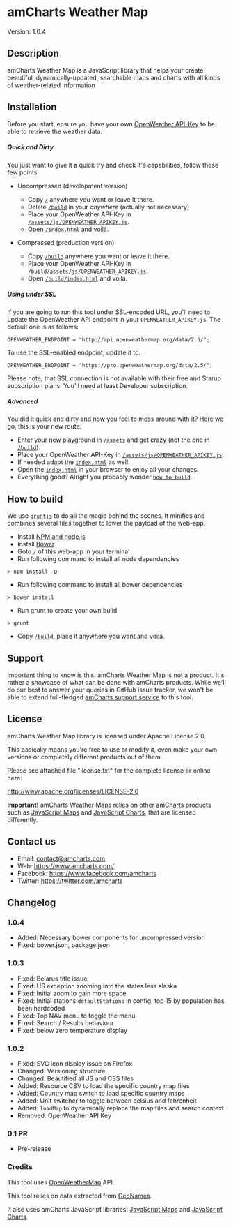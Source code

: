 # amCharts Weather Map

Version: 1.0.4


## Description

amCharts Weather Map is a JavaScript library that helps your create beautiful, dynamically-updated, searchable maps and charts with all kinds of weather-related information


## Installation

Before you start, ensure you have your own [OpenWeather API-Key](http://openweathermap.org/price) to be able to retrieve the weather data.

##### Quick and Dirty
You just want to give it a quick try and check it's capabilities, follow these few points.
* Uncompressed (development version)
	* Copy [`/`](./blob/master/) anywhere you want or leave it there.
	* Delete [`/build`](./blob/master/build/) in your _anywhere_ (actually not necessary)
	* Place your OpenWeather API-Key in [`/assets/js/OPENWEATHER_APIKEY.js`](./blob/master/build/assets/js/OPENWEATHER_APIKEY.js).
	* Open [`/index.html`](./blob/master/index.html) and voilá.

* Compressed (production version)
	* Copy [`/build`](./blob/master/build/) anywhere you want or leave it there.
	* Place your OpenWeather API-Key in [`/build/assets/js/OPENWEATHER_APIKEY.js`](./blob/master/build/assets/js/OPENWEATHER_APIKEY.js).
	* Open [`/build/index.html`](./blob/master/build/index.html) and voilá.

##### Using under SSL
If you are going to run this tool under SSL-encoded URL, you'll need to update
the OpenWeather API endpoint in your `OPENWEATHER_APIKEY.js`. The default one
is as follows:

```
OPENWEATHER_ENDPOINT = "http://api.openweathermap.org/data/2.5/";
```

To use the SSL-enabled endpoint, update it to:

```
OPENWEATHER_ENDPOINT = "https://pro.openweathermap.org/data/2.5/";
```

Please note, that SSL connection is not available with their free and Starup 
subscription plans. You'll need at least Developer subscription.

##### Advanced
You did it quick and dirty and now you feel to mess around with it? Here we go, this is your new route.
* Enter your new playground in [`/assets`](./blob/master/assets) and get crazy (not the one in [`/build`](./blob/master/build/)).
* Place your OpenWeather API-Key in [`/assets/js/OPENWEATHER_APIKEY.js`](./blob/master/assets/js/OPENWEATHER_APIKEY.js).
* If needed adapt the [`index.html`](./blob/master/index.html) as well.
* Open the [`index.html`](./blob/master/index.html) in your browser to enjoy all your changes.
* Everything good? Alright you probably wonder [`how to build`](#how-to-build).


## How to build

We use [`gruntjs`](http://gruntjs.com/) to do all the magic behind the scenes.
It minifies and combines several files together to lower the payload of the web-app.

* Install [NPM and node.js](https://docs.npmjs.com/getting-started/installing-node)
* Install [Bower](https://bower.io/#install-bower)
* Goto `/` of this web-app in  your terminal
* Run following command to install all node dependencies
```
> npm install -D
```
* Run following command to install all bower dependencies
```
> bower install
```
* Run grunt to create your own build
```
> grunt
```
* Copy [`/build`](./blob/master/build/), place it anywhere you want and voilá.

## Support

Important thing to know is this: amCharts Weather Map is not a product. It's 
rather a showcase of what can be done with amCharts products. While we'll do 
our best to answer your queries in GitHub issue tracker, we won't be able to
extend full-fledged [amCharts support service](https://www.amcharts.com/support/about-support/)
to this tool.


## License

amCharts Weather Map library is licensed under Apache License 2.0.

This basically means you're free to use or modify it, even make your own
versions or completely different products out of them.

Please see attached file "license.txt" for the complete license or online here:

http://www.apache.org/licenses/LICENSE-2.0

**Important!** amCharts Weather Maps relies on other amCharts products such as 
[JavaScript Maps](https://www.amcharts.com/javascript-maps/) and 
[JavaScript Charts](https://www.amcharts.com/javascript-charts/), that are 
licensed differently.

## Contact us

* Email: contact@amcharts.com
* Web: https://www.amcharts.com/
* Facebook: https://www.facebook.com/amcharts
* Twitter: https://twitter.com/amcharts


## Changelog

### 1.0.4
* Added: Necessary bower components for uncompressed version
* Fixed: bower.json, package.json

### 1.0.3
* Fixed: Belarus title issue
* Fixed: US exception zooming into the states less alaska
* Fixed: Initial zoom to gain more space
* Fixed: Initial stations `defaultStations` in config, top 15 by population has been hardcoded
* Fixed: Top NAV menu to toggle the menu
* Fixed: Search / Results behaviour
* Fixed: below zero temperature display

### 1.0.2
* Fixed: SVG icon display issue on Firefox
* Changed: Versioning structure
* Changed: Beautified all JS and CSS files
* Added: Resource CSV to load the specific country map files
* Added: Country map switch to load specific country maps
* Added: Unit switcher to toggle between celsius and fahrenheit
* Added: `loadMap` to dynamically replace the map files and search context
* Removed: OpenWeather API Key

### 0.1 PR
* Pre-release

### Credits

This tool uses [OpenWeatherMap](http://openweathermap.org/) API.

This tool relies on data extracted from [GeoNames](http://www.geonames.org/).

It also uses amCharts JavaScript libraries: [JavaScript Maps](https://www.amcharts.com/javascript-maps/) and [JavaScript Charts](https://www.amcharts.com/javascript-charts/)
